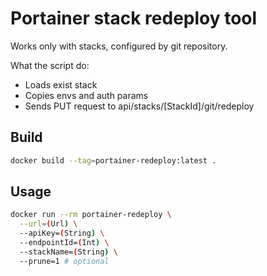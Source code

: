 # Portainer stack redeploy tool

Works only with stacks, configured by git repository.

What the script do:

* Loads exist stack
* Copies envs and auth params
* Sends PUT request to api/stacks/[StackId]/git/redeploy

## Build

```bash
docker build --tag=portainer-redeploy:latest .
```

## Usage

```bash
docker run --rm portainer-redeploy \
  --url=(Url) \
  --apiKey=(String) \
  --endpointId=(Int) \
  --stackName=(String) \
  --prune=1 # optional
```

